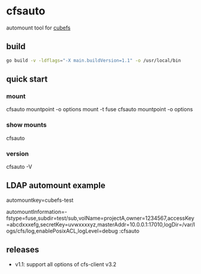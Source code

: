 # cfsauto

automount tool for [cubefs](https://github.com/cubefs/cubefs)

## build

```bash
go build -v -ldflags="-X main.buildVersion=1.1" -o /usr/local/bin
```

## quick start

### mount

cfsauto mountpoint -o options
mount -t fuse cfsauto mountpoint -o options

### show mounts

cfsauto

### version

cfsauto -V


## LDAP automount example

automountkey=cubefs-test

automountInformation=-fstype=fuse,subdir=test/sub,volName=projectA,owner=1234567,accessKey=abcdxxxefg,secretKey=uvwxxxxyz,masterAddr=10.0.0.1:17010,logDir=/var/logs/cfs/log,enablePosixACL,logLevel=debug :cfsauto


## releases

- v1.1: support all options of cfs-client v3.2